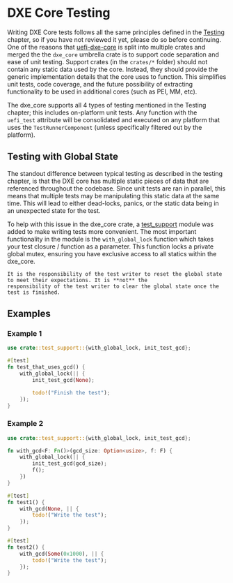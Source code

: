 # DXE Core Testing

Writing DXE Core tests follows all the same principles defined in the [Testing](../dev/testing.md) chapter, so if you
have not reviewed it yet, please do so before continuing. One of the reasons that [uefi-dxe-core](https://github.com/pop-project/uefi-dxe-core)
is split into multiple crates and merged the the `dxe_core` umbrella crate is to support code separation and ease of
unit testing. Support crates (in the `crates/*` folder) should not contain any static data used by the core. Instead,
they should provide the generic implementation details that the core uses to function. This simplifies unit tests, code
coverage, and the future possibility of extracting functionality to be used in additional cores (such as PEI, MM, etc).

The dxe_core supports all 4 types of testing mentioned in the Testing chapter; this includes on-platform unit tests.
Any function with the `uefi_test` attribute will be consolidated and executed on any platform that uses the
`TestRunnerComponent` (unless specifically filtered out by the platform).

## Testing with Global State

The standout difference between typical testing as described in the testing chapter, is that the DXE core has multiple
static pieces of data that are referenced throughout the codebase. Since unit tests are ran in parallel, this means
that multiple tests may be manipulating this static data at the same time. This will lead to either dead-locks, panics,
or the static data being in an unexpected state for the test.

To help with this issue in the dxe_core crate, a [test_support](https://github.com/pop-project/uefi-dxe-core/blob/main/dxe_core/src/test_support.rs)
module was added to make writing tests more convenient. The most important functionality in the module is the
`with_global_lock` function which takes your test closure / function as a parameter. This function locks a private
global mutex, ensuring you have exclusive access to all statics within the dxe_core.

``` admonish warning
It is the responsibility of the test writer to reset the global state to meet their expectations. It is **not** the
responsibility of the test writer to clear the global state once the test is finished.
```

## Examples

### Example 1

```rust
use crate::test_support::{with_global_lock, init_test_gcd};

#[test]
fn test_that_uses_gcd() {
    with_global_lock(|| {
        init_test_gcd(None);

        todo!("Finish the test");
    });
}
```

### Example 2

```rust
use crate::test_support::{with_global_lock, init_test_gcd};

fn with_gcd<F: Fn()>(gcd_size: Option<usize>, f: F) {
    with_global_lock(|| {
        init_test_gcd(gcd_size);
        f();
    })
}

#[test]
fn test1() {
    with_gcd(None, || {
        todo!("Write the test");
    });
}

#[test]
fn test2() {
    with_gcd(Some(0x1000), || {
        todo!("Write the test");
    });
}
```
